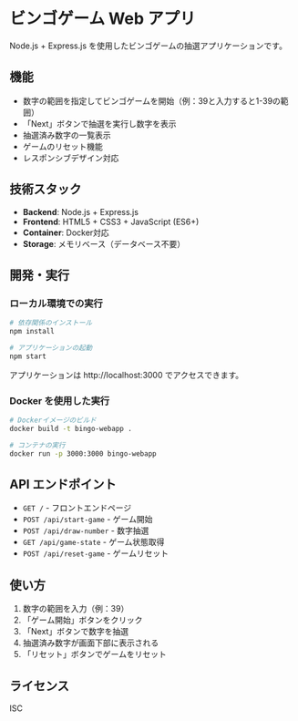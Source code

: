 # ビンゴゲーム Web アプリ

Node.js + Express.js を使用したビンゴゲームの抽選アプリケーションです。

## 機能

- 数字の範囲を指定してビンゴゲームを開始（例：39と入力すると1-39の範囲）
- 「Next」ボタンで抽選を実行し数字を表示
- 抽選済み数字の一覧表示
- ゲームのリセット機能
- レスポンシブデザイン対応

## 技術スタック

- **Backend**: Node.js + Express.js
- **Frontend**: HTML5 + CSS3 + JavaScript (ES6+)
- **Container**: Docker対応
- **Storage**: メモリベース（データベース不要）

## 開発・実行

### ローカル環境での実行

```bash
# 依存関係のインストール
npm install

# アプリケーションの起動
npm start
```

アプリケーションは http://localhost:3000 でアクセスできます。

### Docker を使用した実行

```bash
# Dockerイメージのビルド
docker build -t bingo-webapp .

# コンテナの実行
docker run -p 3000:3000 bingo-webapp
```

## API エンドポイント

- `GET /` - フロントエンドページ
- `POST /api/start-game` - ゲーム開始
- `POST /api/draw-number` - 数字抽選
- `GET /api/game-state` - ゲーム状態取得
- `POST /api/reset-game` - ゲームリセット

## 使い方

1. 数字の範囲を入力（例：39）
2. 「ゲーム開始」ボタンをクリック
3. 「Next」ボタンで数字を抽選
4. 抽選済み数字が画面下部に表示される
5. 「リセット」ボタンでゲームをリセット

## ライセンス

ISC